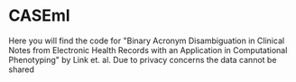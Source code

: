 # CASEml
Here you will find the code for "Binary Acronym Disambiguation in Clinical Notes from Electronic Health Records with an Application in Computational Phenotyping" by Link et. al. Due to privacy concerns the data cannot be shared
